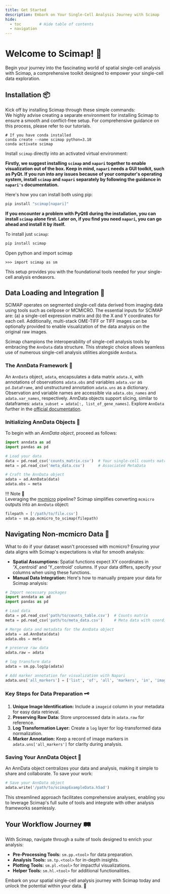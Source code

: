 ```yaml
---
title: Get Started
description: Embark on Your Single-Cell Analysis Journey with Scimap
hide:
  - toc        # Hide table of contents
  - navigation
---
```


# Welcome to Scimap! 🚀

Begin your journey into the fascinating world of spatial single-cell analysis with Scimap, a comprehensive toolkit designed to empower your single-cell data exploration.

## Installation 📦

Kick off by installing Scimap through these simple commands:  
We highly advise creating a separate environment for installing Scimap to ensure a smooth and conflict-free setup. For comprehensive guidance on this process, please refer to our tutorials.

```
# If you have conda installed
conda create --name scimap python=3.10
conda activate scimap
```

Install `scimap` directly into an activated virtual environment:
  
**Firstly, we suggest installing `scimap` and `napari` together to enable visualization out of the box. Keep in mind, `napari` needs a GUI toolkit, such as PyQt. If you run into any issues because of your computer's operating system, install `scimap` and `napari` separately by following the guidance in `napari's` documentation.**

Here's how you can install both using pip:

```python
pip install "scimap[napari]"
```

**If you encounter a problem with PyQt6 during the installation, you can install `scimap` alone first. Later on, if you find you need `napari`, you can go ahead and install it by itself.**

To install just `scimap`:

```python
pip install scimap
```

Open python and import scimap

```
>>> import scimap as sm
```

This setup provides you with the foundational tools needed for your single-cell analysis endeavors.

## Data Loading and Integration 🔄

SCIMAP operates on segmented single-cell data derived from imaging data using tools such as cellpose or MCMICRO. The essential inputs for SCIMAP are: (a) a single-cell expression matrix and (b) the X and Y coordinates for each cell. Additionally, multi-stack OME-TIFF or TIFF images can be optionally provided to enable visualization of the data analysis on the original raw images.

Scimap champions the interoperability of single-cell analysis tools by embracing the `AnnData` data structure. This strategic choice allows seamless use of numerous single-cell analysis utilities alongside `AnnData`.

### The AnnData Framework 🧬

An `AnnData` object, `adata`, encapsulates a data matrix `adata.X`, with annotations of observations `adata.obs` and variables `adata.var` as `pd.DataFrame`, and unstructured annotation `adata.uns` as a dictionary. Observation and variable names are accessible via `adata.obs_names` and `adata.var_names`, respectively. AnnData objects support slicing, similar to dataframes: `adata_subset = adata[:, list_of_gene_names]`. Explore `AnnData` further in the [official documentation](https://anndata.readthedocs.io/en/stable/anndata.AnnData.html#anndata.AnnData).

### Initializing AnnData Objects 🔄

To begin with an *AnnData object*, proceed as follows:

```python
import anndata as ad
import pandas as pd

# Load your data
data = pd.read_csv('counts_matrix.csv')  # Your single-cell counts matrix
meta = pd.read_csv('meta_data.csv')      # Associated MetaData

# Craft the AnnData object
adata = ad.AnnData(data)
adata.obs = meta
```

!!! Note 📝  
    Leveraging the [mcmicro](https://github.com/labsyspharm/mcmicro-nf) pipeline? Scimap simplifies converting `mcmicro` outputs into an `AnnData` object:

```python
filepath = ['/path/to/file.csv']
adata = sm.pp.mcmicro_to_scimap(filepath)
```

## Navigating Non-mcmicro Data 🧐

What to do if your dataset wasn't processed with mcmicro? Ensuring your data aligns with Scimap's expectations is vital for smooth analysis:

- **Spatial Assumptions:** Spatial functions expect XY coordinates in 'X_centroid' and 'Y_centroid' columns. If your data differs, specify your columns when using these functions.
- **Manual Data Integration:** Here's how to manually prepare your data for Scimap analysis:

```python
# Import necessary packages
import anndata as ad
import pandas as pd

# Load data
data = pd.read_csv('path/to/counts_table.csv')  # Counts matrix
meta = pd.read_csv('path/to/meta_data.csv')     # Meta data with coordinates

# Merge data and metadata for the AnnData object
adata = ad.AnnData(data)
adata.obs = meta

# preserve raw data
adata.raw = adata

# log transform data
adata = sm.pp.log1p(adata)

# Add marker annotation for visualization with Napari
adata.uns['all_markers'] = ['list', 'of', 'all', 'markers', 'in', 'image']

```

### Key Steps for Data Preparation 🗝️

1. **Unique Image Identification:** Include a `imageid` column in your metadata for easy data retrieval.
2. **Preserving Raw Data:** Store unprocessed data in `adata.raw` for reference.
3. **Log Transformation Layer:** Create a `log` layer for log-transformed data normalization.
4. **Marker Annotation:** Keep a record of image markers in `adata.uns['all_markers']` for clarity during analysis.

### Saving Your AnnData Object 💾

An AnnData object centralizes your data and analysis, making it simple to share and collaborate. To save your work:

```python
# Save your AnnData object
adata.write('/path/to/scimapExampleData.h5ad')
```

This streamlined approach facilitates comprehensive analyses, enabling you to leverage Scimap's full suite of tools and integrate with other analysis frameworks seamlessly.

## Your Workflow Journey 🛤️

With Scimap, navigate through a suite of tools designed to enrich your analysis:

- **Pre-Processing Tools:** `sm.pp.<tool>` for data preparation.
- **Analysis Tools:** `sm.tp.<tool>` for in-depth insights.
- **Plotting Tools:** `sm.pl.<tool>` for impactful visualizations.
- **Helper Tools:** `sm.hl.<tool>` for additional functionalities.

Embark on your spatial single-cell analysis journey with Scimap today and unlock the potential within your data. 🌟
